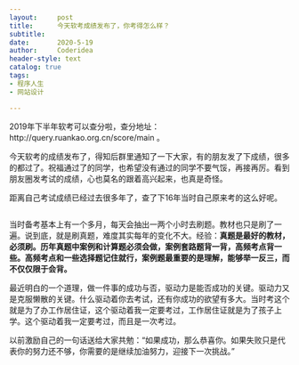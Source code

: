 ```yaml
---
layout:     post
title:      今天软考成绩发布了，你考得怎么样？
subtitle:   
date:       2020-5-19
author:     Coderidea
header-style: text
catalog: true
tags:
- 程序人生
- 网站设计

--- 
```

<p>2019年下半年软考可以查分啦，查分地址：http://query.ruankao.org.cn/score/main 。</p>

<p>今天软考的成绩发布了，得知后群里通知了一下大家，有的朋友发了下成绩，很多的都过了。祝福通过了的同学，也希望没有通过的同学不要气馁，再接再厉。看到朋友圈发考试的成绩，心也莫名的跟着高兴起来，也真是奇怪。</p>

<p>距离自己考试成绩已经过去很多年了，查了下16年当时自己原来考的这么好呢。</p>

<p><img alt="" class="has" src="https://imgconvert.csdnimg.cn/aHR0cHM6Ly9tbWJpei5xcGljLmNuL21tYml6X3BuZy9SWXZyS1BFTTZIUzlZaEJjeEk2aE42czlyU2I3TUp2bHZXV2h4aWNMVEIyUlFSZFVNUWZJTHNrb0Q4eDJGaHpRZEVwbTdDcGRUNUVtM3ZkZ1U5SWZjUmcvNjQw?x-oss-process=image/format,png" /></p>

<p>当时备考基本上有一个多月，每天会抽出一两个小时去刷题。教材也只是刷了一遍。说到底，就是刷真题，难度其实每年的变化不大。经验：<strong>真题是最好的教材，必须刷。</strong><strong>历年真题中案例和计算题必须会做，案例套路题背一背，高频考点背一些。</strong><strong>高频考点和一些选择题记住就行，案例题最重要的是理解，能够举一反三，而不仅仅限于会背。</strong></p>

<p>最近明白的一个道理，做一件事的成功与否，驱动力是能否成功的关键。驱动力又是克服懒散的关键。什么驱动着你去考试，还有你成功的欲望有多大。当时考这个就是为了办工作居住证，这个驱动着我一定要考过，工作居住证就是为了孩子上学。这个驱动着我一定要考过，而且是一次考过。</p>

<p>以前激励自己的一句话送给大家共勉：“如果成功，那么恭喜你。如果失败只是代表你的努力还不够，你需要的是继续加油努力，迎接下一次挑战。”</p>
